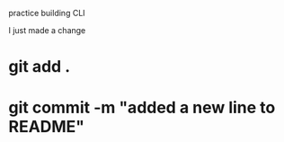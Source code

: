practice building CLI 

I just made a change
# git add . 
# git commit -m "added a new line to README"